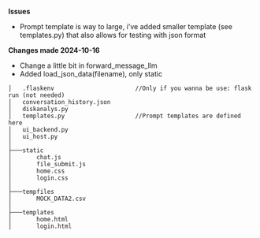**Issues**
- Prompt template is way to large, i've added smaller template (see templates.py) that also allows for testing with json format

**Changes made 2024-10-16**
  - Change a little bit in forward_message_llm
  - Added load_json_data(filename), only static

```plaintext
│   .flaskenv                       //Only if you wanna be use: flask run (not needed)
│   conversation_history.json
│   diskanalys.py    
│   templates.py                    //Prompt templates are defined here
│   ui_backend.py
│   ui_host.py
│
├───static
│       chat.js
│       file_submit.js
│       home.css
│       login.css
│
├───tempfiles
│       MOCK_DATA2.csv
│
├───templates
│       home.html
│       login.html

```
